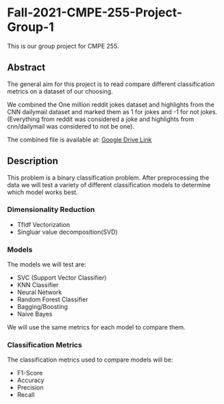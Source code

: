 # Fall-2021-CMPE-255-Project-Group-1

This is our group project for CMPE 255.

## Abstract

The general aim for this project is to read compare different classification metrics on a dataset of our choosing.

We combined the One million reddit jokes dataset and highlights from the CNN dailymail dataset and marked them as 1 for jokes and -1 for not jokes. (Everything from reddit was considered a joke and highlights from cnn/dailymail was considered to not be one).

The combined file is available at: [Google Drive Link](https://drive.google.com/drive/folders/1YNhdT8fcHVJrEFEoP6c913kB3gUGkDPs?usp=sharing)

## Description

This problem is a binary classification problem. After preprocessing the data we will test a variety of different classification models to determine which model works best. 

### Dimensionality Reduction
- TfIdf Vectorization
- Singluar value decomposition(SVD)

### Models
The models we will test are:

- SVC (Support Vector Classifier)
- KNN Classifier
- Neural Network
- Random Forest Classifier
- Bagging/Boosting
- Naive Bayes

We will use the same metrics for each model to compare them.

### Classification Metrics
The classification metrics used to compare models will be:

- F1-Score
- Accuracy
- Precision
- Recall
